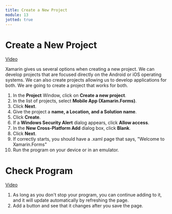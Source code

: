 ```yaml
---
title: Create a New Project
module: 13
jotted: true
---
```


# Create a New Project

<a href="https://umontana.zoom.us/rec/play/68cvfuH-rzk3ToGU5ASDAfR9W428f_-sgXcZqaUIxUjkBSYKMwKhM7EWY7O6GPwj9JFXjUU0d59oozZ2?continueMode=true&_x_zm_rtaid=DlWtLI-zRlCUpYLqasgjPA.1585764072172.6cf1bc0be13f13c9ac0eb5ca428d956c&_x_zm_rhtaid=855">Video</a>

Xamarin gives us several options when creating a new project. We can develop projects that are focused directly on the Android or iOS operating systems.  We can also create projects allowing us to develop applications for both.  We are going to create a project that works for both.

1. In the **Project** Window, click on **Create a new project**.
2. In the list of projects, select **Mobile App (Xamarin.Forms)**.
3. Click **Next**.
4. Give the project a **name, a Location, and a Solution name**.
5. Click **Create**.
6. If a **Windows Security Alert** dialog appears, click **Allow access**.
7. In the **New Cross-Platform Add** dialog box, click **Blank**.
8. Click **Next**.
9. If correctly starts, you should have a .xaml page that says, "Welcome to Xamarin.Forms"
10. Run the program on your device or in an emulator.

# Check Program

<a href="https://umontana.zoom.us/rec/play/7Mcvce2qqGk3H4WSsgSDBadxW9S1LK6s1HJNrKYImUazAXRSMwWlZbNDYOe6LammLAeYoQbvRBXChPPX?continueMode=true&_x_zm_rtaid=DlWtLI-zRlCUpYLqasgjPA.1585764072172.6cf1bc0be13f13c9ac0eb5ca428d956c&_x_zm_rhtaid=855">Video</a>

1. As long as you don't stop your program, you can continue adding to it, and it will update automatically by refreshing the page.
2. Add a button and see that it changes after you save the page.